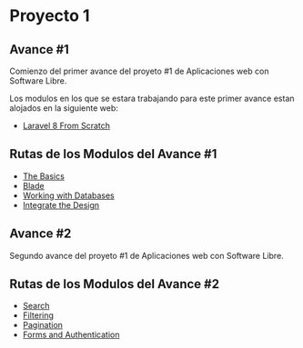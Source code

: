 # Proyecto 1

## Avance #1
Comienzo del primer avance del proyeto #1 de Aplicaciones web con Software Libre.

Los modulos en los que se estara trabajando para este primer avance estan alojados en la siguiente web:

- [Laravel 8 From Scratch](https://laracasts.com/series/laravel-8-from-scratch)

## Rutas de los Modulos del Avance #1

- [The Basics](./docs/theBasics/TheBasics.md)
- [Blade](./docs/blade/Blade.md)
- [Working with Databases](./docs/workingWithDatabases/WorkingWithDatabases.md)
- [Integrate the Design](./docs/integrateTheDesign/IntegrateTheDesign.md)


## Avance #2
Segundo avance del proyeto #1 de Aplicaciones web con Software Libre.

## Rutas de los Modulos del Avance #2

- [Search](./docs/search/Search.md)
- [Filtering](./docs/filtering/Filtering.md)
- [Pagination](./docs/pagination/Pagination.md)
- [Forms and Authentication](./docs/formsAndAuthentication/FormsAndAuthentication.md)